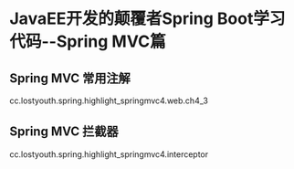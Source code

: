 # JavaEE开发的颠覆者Spring Boot学习代码--Spring MVC篇
## Spring MVC 常用注解
cc.lostyouth.spring.highlight_springmvc4.web.ch4_3

## Spring MVC 拦截器
cc.lostyouth.spring.highlight_springmvc4.interceptor